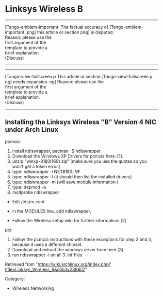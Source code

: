 Linksys Wireless B
==================

  

  ------------------------ ------------------------ ------------------------
  [Tango-emblem-important. The factual accuracy of  [Tango-emblem-important.
  png]                     this article or section  png]
                           is disputed.             
                           Reason: please use the   
                           first argument of the    
                           template to provide a    
                           brief explanation.       
                           (Discuss)                
  ------------------------ ------------------------ ------------------------

  ------------------------ ------------------------ ------------------------
  [Tango-view-fullscreen.p This article or section  [Tango-view-fullscreen.p
  ng]                      needs expansion.         ng]
                           Reason: please use the   
                           first argument of the    
                           template to provide a    
                           brief explanation.       
                           (Discuss)                
  ------------------------ ------------------------ ------------------------

Installing the Linksys Wireless "B" Version 4 NIC under Arch Linux
------------------------------------------------------------------

pcmcia:

1.  install ndiswrapper, pacman -S ndiswrapper
2.  Download the Windows XP Drivers for pcmcia here: [1].
3.  unzip "winxp-8180(169).zip" (make sure you use the quotes so you
    won't get a token error.)
4.  type: ndiswrapper -i NET8180.INF
5.  type: ndiswrapper -l (it should then list the installed drivers)
6.  type: ndiswrapper -m (will save module information.)
7.  type: depmod -a
8.  modprobe ndiswrapper

  

-   Edit /etc/rc.conf
-   in the MODULES line, add ndiswrapper,

-   Follow the Wireless setup wiki for further information: [2]

  
 pci:

1.  Follow the pcmcia instructions with these exceptions for step 2 and
    3, because it uses a different chipset.
2.  Download and extract the windows driver from here [3]
3.  run ndiswrapper -i on all 3 .inf files

Retrieved from
"https://wiki.archlinux.org/index.php?title=Linksys_Wireless_B&oldid=238907"

Category:

-   Wireless Networking
